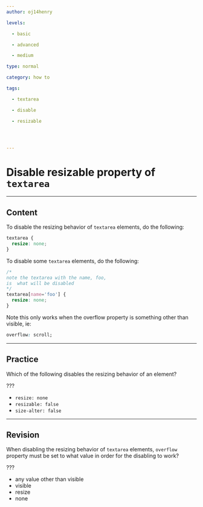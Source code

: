 ```yaml
---
author: oj14henry

levels:

  - basic

  - advanced

  - medium

type: normal

category: how to

tags:

  - textarea

  - disable

  - resizable




---
```


# Disable resizable property of `textarea`

---

## Content

To disable the resizing behavior of `textarea` elements, do the following:

```css
textarea {
  resize: none;
}
```

To disable some `textarea` elements, do the following:

```css
/* 
note the textarea with the name, foo,
is  what will be disabled 
*/
textarea[name='foo'] {
  resize: none;
}
```

Note this only works when the overflow property is something other than visible, ie:

```css
overflow: scroll;
```

---

## Practice

Which of the following disables the resizing behavior of an element?

???

- `resize: none`
- `resizable: false`
- `size-alter: false`

---

## Revision

When disabling the resizing behavior of `textarea` elements, `overflow` property must be set to what value in order for the disabling to work?

???

- any value other than visible
- visible
- resize
- none
